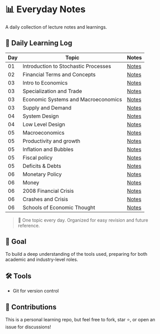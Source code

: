 # 📊 Everyday Notes

A daily collection of lecture notes and learnings.

## 📆 Daily Learning Log

| Day | Topic | Notes |
|-----|-------|-------|
| 01  | Introduction to Stochastic Processes | [Notes](math/stochastic_process.txt) |
| 02  | Financial Terms and Concepts | [Notes](finance/finance_concepts.txt) |
| 03  | Intro to Economics | [Notes](economics/intro_to_econn.md) |
| 03  | Specialization and Trade | [Notes](economics/specialization_and_trade.md) |
| 03  | Economic Systems and Macroeconomics | [Notes](economics/economic_systems.md) |
| 03  | Supply and Demand | [Notes](economics/supply_demand.md) |
| 04  | System Design | [Notes](system_design/system_design_notes.md) |
| 04  | Low Level Design | [Notes](system_design/lld.md) |
| 05  | Macroeconomics | [Notes](economics/macroecon.md) |
| 05  | Productivity and growth | [Notes](economics/productivity_and_growth.md) |
| 05  | Inflation and Bubbles | [Notes](economics/inflation.md) |
| 05  | Fiscal policy | [Notes](economics/fiscal_policy.md) |
| 05  | Deficits & Debts | [Notes](economics/debt_deficit.md) |
| 06  | Monetary Policy | [Notes](economics/monetary_policy.md) |
| 06  | Money | [Notes](economics/money.md) |
| 06  | 2008 Financial Crisis | [Notes](economics/2008_financial_crisis.md) |
| 06  | Crashes and Crisis | [Notes](economics/crashes_and_crisis.md) |
| 06  | Schools of Economic Thought | [Notes](economics/schools_of_economics.md) |


> 📌 One topic every day. Organized for easy revision and future reference.

## 🧠 Goal

To build a deep understanding of the tools used, preparing for both academic and industry-level roles.

## 🛠️ Tools

- Git for version control
<!-- [Jupyter](https://jupyter.org/) (optional for code demos or simulations) -->

## 🤝 Contributions

This is a personal learning repo, but feel free to fork, star ⭐, or open an issue for discussions!

